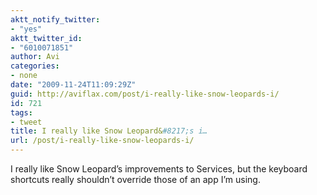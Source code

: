 ```yaml
---
aktt_notify_twitter:
- "yes"
aktt_twitter_id:
- "6010071851"
author: Avi
categories:
- none
date: "2009-11-24T11:09:29Z"
guid: http://aviflax.com/post/i-really-like-snow-leopards-i/
id: 721
tags:
- tweet
title: I really like Snow Leopard&#8217;s i…
url: /post/i-really-like-snow-leopards-i/
---
```

I really like Snow Leopard&#8217;s improvements to Services, but the keyboard shortcuts really shouldn&#8217;t override those of an app I&#8217;m using.